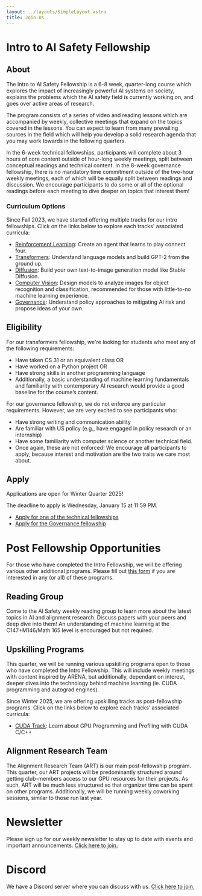```yaml
---
layout: ../layouts/SimpleLayout.astro
title: Join Us
---
```


# Intro to AI Safety Fellowship

## About

The Intro to AI Safety Fellowship is a 6-8 week, quarter-long course which
explores the impact of increasingly powerful AI systems on society, explains
the problems which the AI safety field is currently working on, and goes over
active areas of research.

The program consists of a series of video and reading lessons which are
accompanied by weekly, collective meetings that expand on the topics covered
in the lessons. You can expect to learn from many prevailing sources in the
field which will help you develop a solid research agenda that you may work
towards in the following quarters.

In the 6-week technical fellowships, participants will complete about 3 hours 
of core content outside of hour-long weekly meetings, split between conceptual 
readings and technical content. In the 8-week governance fellowship, there is 
no mandatory time commitment outside of the two-hour weekly meetings, each of
which will be equally split between readings and discussion. We encourage 
participants to do some or all of the optional readings before each meeting
to dive deeper on topics that interest them!

### Curriculum Options

Since Fall 2023, we have started offering multiple tracks for our intro
fellowships. Click on the links below to explore each tracks' associated
curricula:

- [Reinforcement Learning](/fellowships/rl): Create an agent that learns to play connect four.
- [Transformers](/fellowships/transformers): Understand language models and build GPT-2 from the ground up.
- [Diffusion](/fellowships/diffusion): Build your own text-to-image generation model like Stable Diffusion.
- [Computer Vision](/fellowships/cv): Design models to analyze images for object recognition and classification, recommended for those with little-to-no machine learning experience.
- [Governance](/fellowships/governance): Understand policy approaches to mitigating AI risk and propose ideas of your own.




## Eligibility

For our transformers fellowship, we're looking for students who meet any of the following requirements:

- Have taken CS 31 or an equivalent class OR
- Have worked on a Python project OR
- Have strong skills in another programming language
- Additionally, a basic understanding of machine learning fundamentals and
  familiarity with contemporary AI research would provide a good baseline for the
  course’s content.

For our governance fellowship, we do not enforce any particular requirements. However, we are very excited to see participants who:
- Have strong writing and communication ability
- Are familiar with US policy (e.g., have engaged in policy research or an internship)
- Have some familiarity with computer science or another technical field.
- Once again, these are not enforced! We encourage all participants to apply, because interest and motivation are the two traits we care most about.

## Apply

Applications are open for Winter Quarter 2025!

The deadline to apply is Wednesday, January 15 at 11:59 PM.

- [Apply for one of the technical fellowships](https://forms.gle/N7z5dLbUqMqvQmD57)
- [Apply for the Governance fellowship](https://docs.google.com/forms/d/e/1FAIpQLSe9S0rxOdrp1XEoxHnvOeKOFvW-9739TnWMtpm82qxm1l0eIw/viewform?usp=sharing)

# Post Fellowship Opportunities

For those who have completed the Intro Fellowship, we will be offering various other additional programs.
Please fill out [this form](https://forms.gle/zD8nCmdu17farryV8) if you are interested in any (or all) of
these programs.

## Reading Group

Come to the AI Safety weekly reading group to learn more about the latest topics in AI and alignment research.
Discuss papers with your peers and deep dive into them! An understanding of machine learning at the
C147+M146/Math 165 level is encouraged but not required.

## Upskilling Programs

This quarter, we will be running various upskilling programs open to those who have completed the Intro Fellowship.
This will include weekly meetings with content inspired by ARENA, but additionally, dependant on interest, deeper
dives into the technology behind machine learning (ie. CUDA programming and autograd engines).

Since Winter 2025, we are offering upskilling tracks as post-fellowship programs. Click on the links below to explore each tracks’ associated curricula:

- [CUDA Track](/upskilling-tracks/cuda): Learn about GPU Programming and Profiling with CUDA C/C++

## Alignment Research Team

The Alignment Research Team (ART) is our main post-fellowship program. This quarter, our ART projects will be
predominantly structured around getting club-members access to our GPU resources for their projects. As such,
ART will be much less structured so that organizer time can be spent on other programs. Additionally, we will
be running weekly coworking sessions, similar to those run last year.

# Newsletter

Please sign up for our weekly newsletter to stay up to date with events and
important announcements. [Click here to join.](//eepurl.com/h9dY9P)

# Discord

We have a Discord server where you can discuss with us.
[Click here to join.](//discord.gg/37TzSyrwmf)
